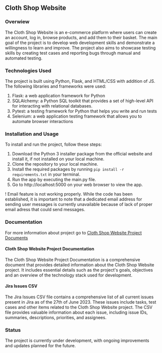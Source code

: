 ##  Cloth Shop Website ##


### Overwiew ###
The Cloth Shop Website is an e-commerce platform where users can create an account, log in, browse products, and add them to their basket. 
The main goal of the project is to develop web development skills and demonstrate a willingness to learn and improve. 
The project also aims to showcase testing skills by creating test cases and reporting bugs through manual and automated testing.

### Technologies Used ###

The project is built using Python, Flask, and HTML/CSS with addition of JS. The following libraries and frameworks were used:
1. Flask: a web application framework for Python
2. SQLAlchemy: a Python SQL toolkit that provides a set of high-level API for interacting with relational databases.
3. Pytest: a testing framework for Python that helps you write and run tests
4. Selenium: a web application testing framework that allows you to automate browser interactions

### Installation and Usage ###
To install and run the project, follow these steps:

1. Download the Python 3 installer package from the official website and install it, if not installed on your local machine.
2. Clone the repository to your local machine.
3. Install the required packages by running ```pip install -r requirements.txt``` in your terminal.
4. Run the app by executing the main.py file.
5. Go to http://localhost:5000 on your web browser to view the app.

! Email feature is not working properly. While the code has been established, it is important to note that a dedicated email address for sending user messages is currently unavailable because of lack of proper email adress that could send messages.

### Documentation ###
For more information about project go to [Cloth Shop Website Project Documents](./Documents)

#### Cloth Shop Website Project Documentation #### 

The Cloth Shop Website Project Documentation is a comprehensive document that provides detailed information about the Cloth Shop Website project. 
It includes essential details such as the project's goals, objectives and an overview of the technology stack used for development. 

#### Jira Issues CSV ####

The Jira Issues CSV file contains a comprehensive list of all current issues present in Jira as of the 27th of June 2023. These issues include tasks, test cases and other items related to the Cloth Shop Website project.
The CSV file provides valuable information about each issue, including issue IDs, summaries, descriptions, priorities, and assignees. 


### Status ###
The project is currently under development, with ongoing improvements and updates planned for the future.
